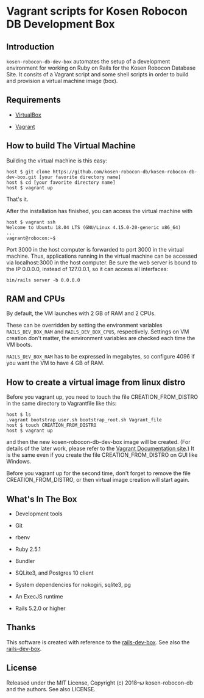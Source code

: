 # Vagrant scripts for Kosen Robocon DB Development Box

## Introduction

`kosen-robocon-db-dev-box` automates the setup of a development environment for working on Ruby on Rails for the Kosen Robocon Database Site. It consits of a Vagrant script and some shell scripts in order to build and provision a virtual machine image (box).

## Requirements

* [VirtualBox](https://www.virtualbox.org)

* [Vagrant](http://vagrantup.com)

## How to build The Virtual Machine

Building the virtual machine is this easy:

    host $ git clone https://github.com/kosen-robocon-db/kosen-robocon-db-dev-box.git [your favorite directory name]
    host $ cd [your favorite directory name]
    host $ vagrant up

That's it.

After the installation has finished, you can access the virtual machine with

    host $ vagrant ssh
    Welcome to Ubuntu 18.04 LTS (GNU/Linux 4.15.0-20-generic x86_64)
    ...
    vagrant@robocon:~$

Port 3000 in the host computer is forwarded to port 3000 in the virtual machine. Thus, applications running in the virtual machine can be accessed via localhost:3000 in the host computer. Be sure the web server is bound to the IP 0.0.0.0, instead of 127.0.0.1, so it can access all interfaces:

    bin/rails server -b 0.0.0.0

## RAM and CPUs

By default, the VM launches with 2 GB of RAM and 2 CPUs.

These can be overridden by setting the environment variables `RAILS_DEV_BOX_RAM` and `RAILS_DEV_BOX_CPUS`, respectively. Settings on VM creation don't matter, the environment variables are checked each time the VM boots.

`RAILS_DEV_BOX_RAM` has to be expressed in megabytes, so configure 4096 if you want the VM to have 4 GB of RAM.

## How to create a virtual image from linux distro

Before you vagrant up, you need to touch the file CREATION_FROM_DISTRO in the same directory to Vagrantfile like this:

    host $ ls
    .vagrant bootstrap_user.sh bootstrap_root.sh Vagrant_file
    host $ touch CREATION_FROM_DISTRO
    host $ vagrant up

and then the new kosen-robocon-db-dev-box image will be created. (For details of the later work, please refer to the [Vagrant Documentation site](https://www.vagrantup.com/docs/index.html).)  It is the same even if you create the file CREATION_FROM_DISTRO on GUI like Windows.

Before you vagrant up for the second time, don't forget to remove the file CREATION_FROM_DISTRO, or then virtual image creation will start again.  

## What's In The Box

* Development tools

* Git

* rbenv

* Ruby 2.5.1

* Bundler

* SQLite3, and Postgres 10 client 

* System dependencies for nokogiri, sqlite3, pg

* An ExecJS runtime

* Rails 5.2.0 or higher

## Thanks

This software is created with reference to the [rails-dev-box](https://github.com/rails/rails-dev-box).
See also the [rails-dev-box](https://github.com/rails/rails-dev-box).

## License

Released under the MIT License, Copyright (c) 2018–<i>ω</i> kosen-robocon-db and the authors.
See also LICENSE.
